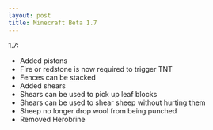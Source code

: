 ```yaml
---
layout: post
title: Minecraft Beta 1.7
---
```


1.7:

* Added pistons<br>
* Fire or redstone is now required to trigger TNT<br>
* Fences can be stacked<br>
* Added shears<br>
* Shears can be used to pick up leaf blocks<br>
* Shears can be used to shear sheep without hurting them<br>
* Sheep no longer drop wool from being punched<br>
* Removed Herobrine<br>